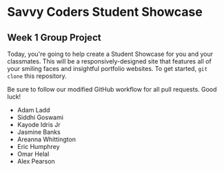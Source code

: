 # Savvy Coders Student Showcase
## Week 1 Group Project

Today, you're going to help create a Student Showcase for you and your classmates. This will be a responsively-designed site that features all of your smiling faces and insightful portfolio websites. To get started, `git clone` this repository.

Be sure to follow our modified GitHub workflow for all pull requests. Good luck!

+ Adam Ladd
+ Siddhi Goswami
+ Kayode Idris Jr
+ Jasmine Banks
+ Areanna Whittington
+ Eric Humphrey
+ Omar Helal
+ Alex Pearson